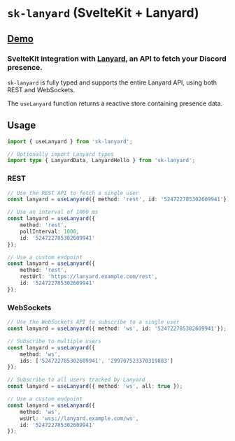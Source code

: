 # `sk-lanyard` (SvelteKit + Lanyard)
## [Demo](https://stackblitz.com/edit/sk-lanyard-demo?file=src/routes/index.svelte)

### SvelteKit integration with [Lanyard](https://github.com/Phineas/lanyard), an API to fetch your Discord presence.

`sk-lanyard` is fully typed and supports the entire Lanyard API, using both REST and WebSockets.

The `useLanyard` function returns a reactive store containing presence data.


## Usage
```ts
import { useLanyard } from 'sk-lanyard';

// Optionally import Lanyard types
import type { LanyardData, LanyardHello } from 'sk-lanyard';
```

### REST
```ts
// Use the REST API to fetch a single user
const lanyard = useLanyard({ method: 'rest', id: '524722785302609941'});
```
```ts
// Use an interval of 1000 ms
const lanyard = useLanyard({ 
    method: 'rest',
    pollInterval: 1000,
    id: '524722785302609941'
});
```
```ts
// Use a custom endpoint
const lanyard = useLanyard({ 
    method: 'rest',
    restUrl: 'https://lanyard.example.com/rest',
    id: '524722785302609941'
});
```

### WebSockets
```ts
// Use the WebSockets API to subscribe to a single user
const lanyard = useLanyard({ method: 'ws', id: '524722785302609941'});
```
```ts
// Subscribe to multiple users
const lanyard = useLanyard({ 
    method: 'ws',
    ids: ['524722785302609941', '299707523370319883']
});
```
```ts
// Subscribe to all users tracked by Lanyard
const lanyard = useLanyard({ method: 'ws', all: true });
```
```ts
// Use a custom endpoint
const lanyard = useLanyard({ 
    method: 'ws',
    wsUrl: 'wss://lanyard.example.com/ws',
    id: '524722785302609941'
});
```